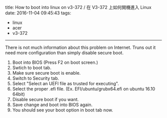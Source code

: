 title: How to boot into linux on v3-372 / 在 V3-372 上如何開機進入 Linux
date: 2016-11-04 09:45:43
tags: 
- linux
- acer
- v3-372
---
There is not much information about this problem on Internet. Truns out it need more configuration than simply disable secure boot.

1. Boot into BIOS (Press F2 on boot screen.)
2. Swtich to boot tab.
3. Make sure secure boot is enable.
4. Switch to Security tab.
5. Select "Select an UEFI file as trusted for executing".
6. Select the proper .efi file. (Ex. EFI/ubuntu/grubx64.efi on ubuntu 16.10 64bit)
7. Disable secure boot if you want.
8. Save change and boot into BIOS again.
9. You should see your boot option in boot tab now.
